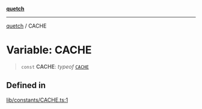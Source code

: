[**quetch**](../README.md)

***

[quetch](../README.md) / CACHE

# Variable: CACHE

> `const` **CACHE**: *typeof* [`CACHE`](CACHE.md)

## Defined in

[lib/constants/CACHE.ts:1](https://github.com/nevoland/quetch/blob/74684cd5cd1bd7a08980d4ce305ecc4be0c3e8b8/lib/constants/CACHE.ts#L1)
